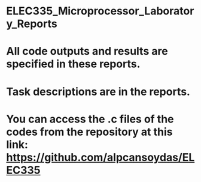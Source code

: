 # ELEC335_Microprocessor_Laboratory_Reports

# All code outputs and results are specified in these reports.
# Task descriptions are in the reports.
# You can access the .c files of the codes from the repository at this link: https://github.com/alpcansoydas/ELEC335

